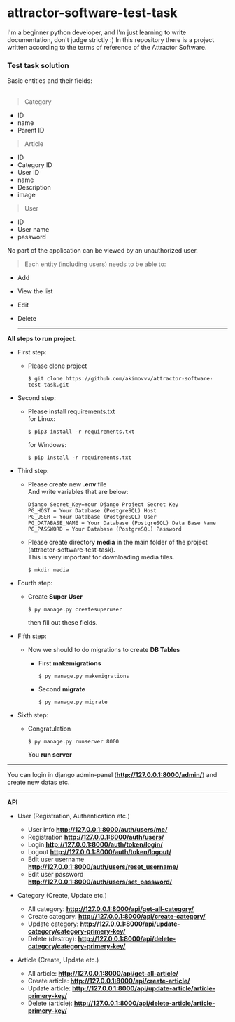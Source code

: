 # attractor-software-test-task
I'm a beginner python developer, and I'm just learning to write documentation, don't judge strictly :)
In this repository there is a project written according to the terms of reference of the Attractor Software.

### Test task solution

Basic entities and their fields:<br><br>
>Category<br>
- ID
- name
- Parent ID
>Article<br>
- ID
- Category ID
- User ID
- name
- Description
- image
>User<br>
- ID
- User name
- password

No part of the application can be viewed by an unauthorized user.
>Each entity (including users) needs to be able to:<br>
- Add
- View the list
- Edit
- Delete
  
  ---

<b>All steps to run project.</b>

- First step:
  - Please clone project<br>
  
    ```
    $ git clone https://github.com/akimovvv/attractor-software-test-task.git
    ```
    
- Second step:
  - Please install requirements.txt<br>
    for Linux:
    
      ```
      $ pip3 install -r requirements.txt
      ```
    for Windows:
    
      ```
      $ pip install -r requirements.txt
      ```
      
- Third step:
  - Please create new <b>.env</b> file<br>
    And write variables that are below:
    
    ```
    Django_Secret_Key=Your Django Project Secret Key
    PG_HOST = Your Database (PostgreSQL) Host
    PG_USER = Your Database (PostgreSQL) User
    PG_DATABASE_NAME = Your Database (PostgreSQL) Data Base Name
    PG_PASSWORD = Your Database (PostgreSQL) Password
    ```
  - Please create directory <b>media</b> in the main folder of the project (attractor-software-test-task).<br>This is very important for downloading media files.
  
    ```
    $ mkdir media
    ```
  
- Fourth step:
  - Create <b>Super User</b>
    ```
    $ py manage.py createsuperuser
    ```
    then fill out these fields.
- Fifth step:
  - Now we should to do migrations to create <b>DB Tables</b>
    - First <b>makemigrations</b>
    
      ```
      $ py manage.py makemigrations
      ```
    - Second <b>migrate</b>
    
      ```
      $ py manage.py migrate
      ```
- Sixth step:
  - Congratulation
  
    ```
    $ py manage.py runserver 8000
    ```
    You <b>run server</b>
    
---

You can login in django admin-panel (**http://127.0.0.1:8000/admin/**) and create new datas etc. 

---

<b>API</b>

- User (Registration, Authentication etc.)
  - User info **http://127.0.0.1:8000/auth/users/me/**
  - Registration **http://127.0.0.1:8000/auth/users/**
  - Login **http://127.0.0.1:8000/auth/token/login/**
  - Logout **http://127.0.0.1:8000/auth/token/logout/**
  - Edit user username **http://127.0.0.1:8000/auth/users/reset_username/**
  - Edit user password **http://127.0.0.1:8000/auth/users/set_password/**

- Category (Create, Update etc.)
  - All category:  **http://127.0.0.1:8000/api/get-all-category/**
  - Create category:  **http://127.0.0.1:8000/api/create-category/**
  - Update category:  **http://127.0.0.1:8000/api/update-category/category-primery-key/**
  - Delete (destroy):  **http://127.0.0.1:8000/api/delete-category/category-primery-key/**

- Article (Create, Update etc.)
  - All article:  **http://127.0.0.1:8000/api/get-all-article/**
  - Create article:  **http://127.0.0.1:8000/api/create-article/**
  - Update article:  **http://127.0.0.1:8000/api/update-article/article-primery-key/**
  - Delete (article):  **http://127.0.0.1:8000/api/delete-article/article-primery-key/**
